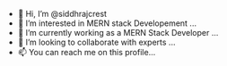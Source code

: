 - 👋 Hi, I’m @siddhrajcrest
- 👀 I’m interested in MERN stack Developement ...
- 🌱 I’m currently working as a MERN Stack Developer ...
- 💞️ I’m looking to collaborate with experts ...
- 📫 You can reach me on this profile...

<!---
siddhrajcrest/siddhrajcrest is a ✨ special ✨ repository because its `README.md` (this file) appears on your GitHub profile.
You can click the Preview link to take a look at your changes.
--->
